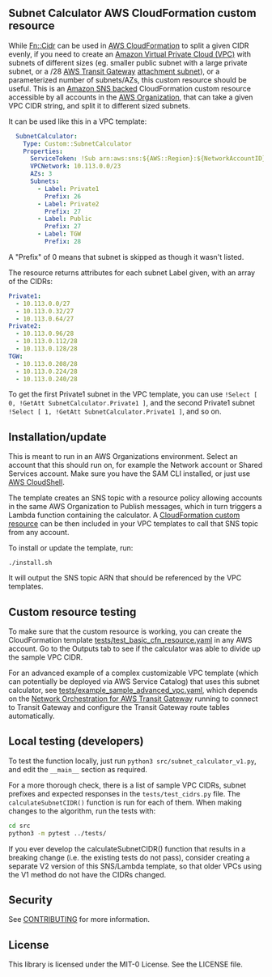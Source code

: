 ## Subnet Calculator AWS CloudFormation custom resource

While [Fn::Cidr](https://docs.aws.amazon.com/AWSCloudFormation/latest/UserGuide/intrinsic-function-reference-cidr.html) can be used in [AWS CloudFormation](https://aws.amazon.com/cloudformation/) to split a given CIDR evenly, if you need to create an [Amazon Virtual Private Cloud (VPC)](https://aws.amazon.com/vpc/) with subnets of different sizes (eg. smaller public subnet with a large private subnet, or a /28 [AWS Transit Gateway](https://aws.amazon.com/transit-gateway/) [attachment subnet](https://docs.aws.amazon.com/vpc/latest/tgw/tgw-best-design-practices.html)), or a parameterized number of subnets/AZs, this custom resource should be useful. This is an [Amazon SNS backed](https://docs.aws.amazon.com/AWSCloudFormation/latest/UserGuide/template-custom-resources-sns.html) CloudFormation custom resource accessible by all accounts in the [AWS Organization](https://aws.amazon.com/organizations/), that can take a given VPC CIDR string, and split it to different sized subnets.

It can be used like this in a VPC template:

```yaml
  SubnetCalculator:
    Type: Custom::SubnetCalculator
    Properties:
      ServiceToken: !Sub arn:aws:sns:${AWS::Region}:${NetworkAccountID}:SubnetCalculatorV1
      VPCNetwork: 10.113.0.0/23
      AZs: 3
      Subnets:
        - Label: Private1
          Prefix: 26
        - Label: Private2
          Prefix: 27
        - Label: Public
          Prefix: 27
        - Label: TGW
          Prefix: 28
```

A "Prefix" of 0 means that subnet is skipped as though it wasn't listed.

The resource returns attributes for each subnet Label given, with an array of the CIDRs:

```yaml
Private1:
  - 10.113.0.0/27
  - 10.113.0.32/27
  - 10.113.0.64/27
Private2:
  - 10.113.0.96/28
  - 10.113.0.112/28
  - 10.113.0.128/28
TGW:
  - 10.113.0.208/28
  - 10.113.0.224/28
  - 10.113.0.240/28
```

To get the first Private1 subnet in the VPC template, you can use `!Select [ 0, !GetAtt SubnetCalculator.Private1 ]`, and the second Private1 subnet `!Select [ 1, !GetAtt SubnetCalculator.Private1 ]`, and so on.


## Installation/update

This is meant to run in an AWS Organizations environment. Select an account that this should run on, for example the Network account or Shared Services account. Make sure you have the SAM CLI installed, or just use [AWS CloudShell](https://aws.amazon.com/cloudshell/).

The template creates an SNS topic with a resource policy allowing accounts in the same AWS Organization to Publish messages, which in turn triggers a Lambda function containing the calculator. A [CloudFormation custom resource](https://docs.aws.amazon.com/AWSCloudFormation/latest/UserGuide/template-custom-resources-sns.html) can be then included in your VPC templates to call that SNS topic from any account.

To install or update the template, run: 

```
./install.sh
```

It will output the SNS topic ARN that should be referenced by the VPC templates.


## Custom resource testing

To make sure that the custom resource is working, you can create the CloudFormation template [tests/test_basic_cfn_resource.yaml](tests/test_basic_cfn_resource.yaml) in any AWS account. Go to the Outputs tab to see if the calculator was able to divide up the sample VPC CIDR.

For an advanced example of a complex customizable VPC template (which can potentially be deployed via AWS Service Catalog) that uses this subnet calculator, see [tests/example_sample_advanced_vpc.yaml](tests/example_sample_advanced_vpc.yaml), which depends on the [Network Orchestration for AWS Transit Gateway](https://aws.amazon.com/solutions/implementations/network-orchestration-aws-transit-gateway/) running to connect to Transit Gateway and configure the Transit Gateway route tables automatically.


## Local testing (developers)

To test the function locally, just run `python3 src/subnet_calculator_v1.py`, and edit the `__main__` section as required.

For a more thorough check, there is a list of sample VPC CIDRs, subnet prefixes and expected responses in the `tests/test_cidrs.py` file. The `calculateSubnetCIDR()` function is run for each of them. When making changes to the algorithm, run the tests with:

```bash
cd src
python3 -m pytest ../tests/
```

If you ever develop the calculateSubnetCIDR() function that results in a breaking change (i.e. the existing tests do not pass), consider creating a separate V2 version of this SNS/Lambda template, so that older VPCs using the V1 method do not have the CIDRs changed.

## Security

See [CONTRIBUTING](CONTRIBUTING.md#security-issue-notifications) for more information.

## License

This library is licensed under the MIT-0 License. See the LICENSE file.

